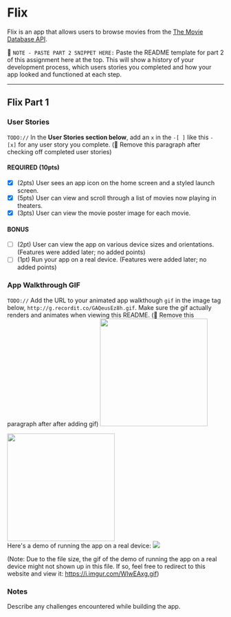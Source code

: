 # Flix

Flix is an app that allows users to browse movies from the [The Movie Database API](http://docs.themoviedb.apiary.io/#).

📝 `NOTE - PASTE PART 2 SNIPPET HERE:` Paste the README template for part 2 of this assignment here at the top. This will show a history of your development process, which users stories you completed and how your app looked and functioned at each step.

---

## Flix Part 1

### User Stories
`TODO://` In the **User Stories section below**, add an `x` in the `-[ ]` like this `- [x]` for any user story you complete. (🚫 Remove this paragraph after checking off completed user stories)

#### REQUIRED (10pts)
- [x] (2pts) User sees an app icon on the home screen and a styled launch screen.
- [x] (5pts) User can view and scroll through a list of movies now playing in theaters.
- [x] (3pts) User can view the movie poster image for each movie.

#### BONUS
- [ ] (2pt) User can view the app on various device sizes and orientations. (Features were added later; no added points)
- [ ] (1pt) Run your app on a real device. (Features were added later; no added points)

### App Walkthrough GIF
`TODO://` Add the URL to your animated app walkthough `gif` in the image tag below, `http://g.recordit.co/GAQeusEz8h.gif`. Make sure the gif actually renders and animates when viewing this README. (🚫 Remove this paragraph after after adding gif)
<img src="http://g.recordit.co/jQSUqJETnA.gif" width=250><br>

<img src="file:///Users/xulinxi/Desktop/app%20on%20the%20phone.gif" width=250><br>
Here's a demo of running the app on a real device:
![](https://i.imgur.com/WIwEAxg.gif)

(Note: Due to the file size, the gif of the demo of running the app on a real device might not shown up in this file.
If so, feel free to redirect to this website and view it:
https://i.imgur.com/WIwEAxg.gif)

### Notes
Describe any challenges encountered while building the app.
